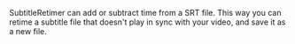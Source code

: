 SubtitleRetimer can add or subtract time from a SRT file. This way you can retime a subtitle file that doesn't play in sync with your video, and save it as a new file.
